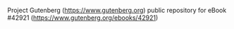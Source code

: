 Project Gutenberg (https://www.gutenberg.org) public repository for eBook #42921 (https://www.gutenberg.org/ebooks/42921)
